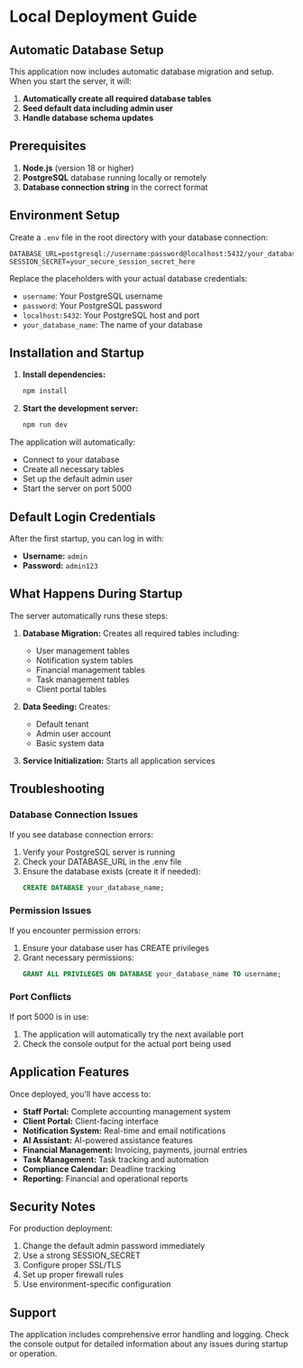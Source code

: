 # Local Deployment Guide

## Automatic Database Setup

This application now includes automatic database migration and setup. When you start the server, it will:

1. **Automatically create all required database tables**
2. **Seed default data including admin user**
3. **Handle database schema updates**

## Prerequisites

1. **Node.js** (version 18 or higher)
2. **PostgreSQL** database running locally or remotely
3. **Database connection string** in the correct format

## Environment Setup

Create a `.env` file in the root directory with your database connection:

```env
DATABASE_URL=postgresql://username:password@localhost:5432/your_database_name
SESSION_SECRET=your_secure_session_secret_here
```

Replace the placeholders with your actual database credentials:
- `username`: Your PostgreSQL username
- `password`: Your PostgreSQL password
- `localhost:5432`: Your PostgreSQL host and port
- `your_database_name`: The name of your database

## Installation and Startup

1. **Install dependencies:**
   ```bash
   npm install
   ```

2. **Start the development server:**
   ```bash
   npm run dev
   ```

The application will automatically:
- Connect to your database
- Create all necessary tables
- Set up the default admin user
- Start the server on port 5000

## Default Login Credentials

After the first startup, you can log in with:
- **Username:** `admin`
- **Password:** `admin123`

## What Happens During Startup

The server automatically runs these steps:

1. **Database Migration:** Creates all required tables including:
   - User management tables
   - Notification system tables
   - Financial management tables
   - Task management tables
   - Client portal tables

2. **Data Seeding:** Creates:
   - Default tenant
   - Admin user account
   - Basic system data

3. **Service Initialization:** Starts all application services

## Troubleshooting

### Database Connection Issues

If you see database connection errors:

1. Verify your PostgreSQL server is running
2. Check your DATABASE_URL in the .env file
3. Ensure the database exists (create it if needed):
   ```sql
   CREATE DATABASE your_database_name;
   ```

### Permission Issues

If you encounter permission errors:
1. Ensure your database user has CREATE privileges
2. Grant necessary permissions:
   ```sql
   GRANT ALL PRIVILEGES ON DATABASE your_database_name TO username;
   ```

### Port Conflicts

If port 5000 is in use:
1. The application will automatically try the next available port
2. Check the console output for the actual port being used

## Application Features

Once deployed, you'll have access to:

- **Staff Portal:** Complete accounting management system
- **Client Portal:** Client-facing interface
- **Notification System:** Real-time and email notifications
- **AI Assistant:** AI-powered assistance features
- **Financial Management:** Invoicing, payments, journal entries
- **Task Management:** Task tracking and automation
- **Compliance Calendar:** Deadline tracking
- **Reporting:** Financial and operational reports

## Security Notes

For production deployment:
1. Change the default admin password immediately
2. Use a strong SESSION_SECRET
3. Configure proper SSL/TLS
4. Set up proper firewall rules
5. Use environment-specific configuration

## Support

The application includes comprehensive error handling and logging. Check the console output for detailed information about any issues during startup or operation.